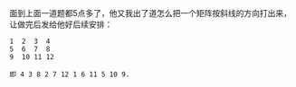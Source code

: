 面到上面一道题都5点多了，他又我出了道怎么把一个矩阵按斜线的方向打出来，让做完后发给他好后续安排：

    1  2  3  4
    5  6  7  8
    9  10 11 12

    即 4 3 8 2 7 12 1 6 11 5 10 9. 